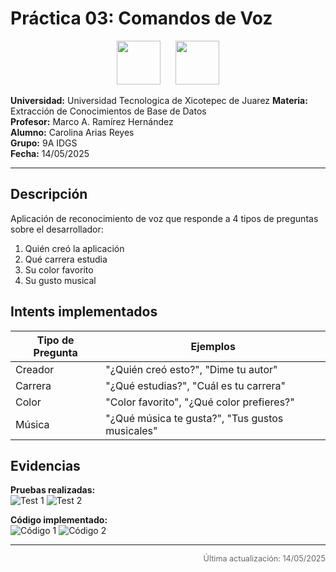 # Práctica 03: Comandos de Voz

<div align="center">
  <img src="https://scontent-qro1-2.xx.fbcdn.net/v/t39.30808-6/477453846_9477577298960571_2638247880462765515_n.jpg?_nc_cat=107&ccb=1-7&_nc_sid=6ee11a&_nc_eui2=AeHC0AUt00YEKDoYUAuMzNsAu2QOIDGIfoS7ZA4gMYh-hNFy0jmfClUw3uD-e5taGKYVtC2F81Ae_o_uybgMYKMe&_nc_ohc=B-p4QCQMNKsQ7kNvwHjjhZU&_nc_oc=AdkCF8izExcmWm85LS65Vb09j49YvWrOvDDh2yMnt-uOEwDewJfZd0aYZXWMX1BbmxY&_nc_zt=23&_nc_ht=scontent-qro1-2.xx&_nc_gid=-EcpwTrhG8CZS_s0mnrrWg&oh=00_AfLzYnjjFyhDbh_xjoE68X4sIpiUcU9EMIt8qvsAfaOGPA&oe=682A8C06" height="70" style="margin-right: 20px;">
  <img src="https://utxicotepec.edu.mx/wp-content/uploads/2025/03/LOGO-UTXJ11.png" height="70">
</div>

**Universidad:** Universidad Tecnologica de Xicotepec de Juarez
**Materia:** Extracción de Conocimientos de Base de Datos  
**Profesor:** Marco A. Ramírez Hernández  
**Alumno:** Carolina Arias Reyes  
**Grupo:** 9A IDGS  
**Fecha:** 14/05/2025  

---

## Descripción
Aplicación de reconocimiento de voz que responde a 4 tipos de preguntas sobre el desarrollador:

1. Quién creó la aplicación
2. Qué carrera estudia
3. Su color favorito
4. Su gusto musical

## Intents implementados
| Tipo de Pregunta | Ejemplos |
|------------------|----------|
| Creador | "¿Quién creó esto?", "Dime tu autor" |
| Carrera | "¿Qué estudias?", "Cuál es tu carrera" |
| Color | "Color favorito", "¿Qué color prefieres?" |
| Música | "¿Qué música te gusta?", "Tus gustos musicales" |

## Evidencias

**Pruebas realizadas:**  
![Test 1](image.png) ![Test 2](image-1.png)

**Código implementado:**  
![Código 1](image-3.png) ![Código 2](image-2.png)

---

<div style="text-align: right; font-size: 0.9em; color: #666;">
  Última actualización: 14/05/2025
</div>
